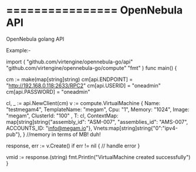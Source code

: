 ================
OpenNebula API
===============

OpenNebula golang API


Example:-

import (
  "github.com/virtengine/opennebula-go/api"
  "github.com/virtengine/opennebula-go/compute"
  "fmt"
  )
func main() {
  
  cm := make(map[string]string)
	cm[api.ENDPOINT] = "http://192.168.0.118:2633/RPC2"
	cm[api.USERID] = "oneadmin"
	cm[api.PASSWORD] = "oneadmin"

  cl, _ := api.NewClient(cm)
  v := compute.VirtualMachine {
    Name: "testmegam4",
    TemplateName: "megam",
    Cpu: "1",
    Memory: "1024",
    Image: "megam",
    ClusterId: "100" ,
    T: cl,
    ContextMap: map[string]string{"assembly_id": "ASM-007", "assemblies_id": "AMS-007", ACCOUNTS_ID: "info@megam.io"},
    Vnets:map[string]string{"0":"ipv4-pub"},
    } //memory in terms of MB! duh!

   response, err := v.Create()
   if err != nil {
     // handle error
   }

   vmid := response.(string)
   fmt.Println("VirtualMachine created successfully")
}

